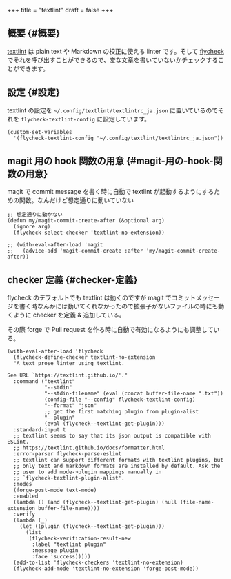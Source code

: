 +++
title = "textlint"
draft = false
+++

## 概要 {#概要}

[textlint](https://github.com/textlint/textlint) は plain text や Markdown の校正に使える linter です。そして [flycheck](https://www.flycheck.org/en/latest/) でそれを呼び出すことができるので、変な文章を書いていないかチェックすることができます。


## 設定 {#設定}

textlint の設定を `~/.config/textlint/textlintrc_ja.json` に置いているのでそれを `flycheck-textlint-config` に設定しています。

```emacs-lisp
(custom-set-variables
  '(flycheck-textlint-config "~/.config/textlint/textlintrc_ja.json"))
```


## magit 用の hook 関数の用意 {#magit-用の-hook-関数の用意}

magit で commit message を書く時に自動で textlint が起動するようにするための関数。なんだけど想定通りに動いていない

```emacs-lisp
;; 想定通りに動かない
(defun my/magit-commit-create-after (&optional arg)
  (ignore arg)
  (flycheck-select-checker 'textlint-no-extension))

;; (with-eval-after-load 'magit
;;   (advice-add 'magit-commit-create :after 'my/magit-commit-create-after))
```


## checker 定義 {#checker-定義}

flycheck のデフォルトでも textlint は動くのですが
magit でコミットメッセージを書く時なんかには動いてくれなかったので拡張子がないファイルの時にも動くように checker を定義 &amp; 追加している。

その際 forge で Pull request を作る時に自動で有効になるようにも調整している。

```emacs-lisp
(with-eval-after-load 'flycheck
  (flycheck-define-checker textlint-no-extension
  "A text prose linter using textlint.

See URL `https://textlint.github.io/'."
  :command ("textlint"
            "--stdin"
            "--stdin-filename" (eval (concat buffer-file-name ".txt"))
            (config-file "--config" flycheck-textlint-config)
            "--format" "json"
            ;; get the first matching plugin from plugin-alist
            "--plugin"
            (eval (flycheck--textlint-get-plugin)))
  :standard-input t
  ;; textlint seems to say that its json output is compatible with ESLint.
  ;; https://textlint.github.io/docs/formatter.html
  :error-parser flycheck-parse-eslint
  ;; textlint can support different formats with textlint plugins, but
  ;; only text and markdown formats are installed by default. Ask the
  ;; user to add mode->plugin mappings manually in
  ;; `flycheck-textlint-plugin-alist'.
  :modes
  (forge-post-mode text-mode)
  :enabled
  (lambda () (and (flycheck--textlint-get-plugin) (null (file-name-extension buffer-file-name))))
  :verify
  (lambda (_)
    (let ((plugin (flycheck--textlint-get-plugin)))
      (list
       (flycheck-verification-result-new
        :label "textlint plugin"
        :message plugin
        :face 'success)))))
  (add-to-list 'flycheck-checkers 'textlint-no-extension)
  (flycheck-add-mode 'textlint-no-extension 'forge-post-mode))
```
